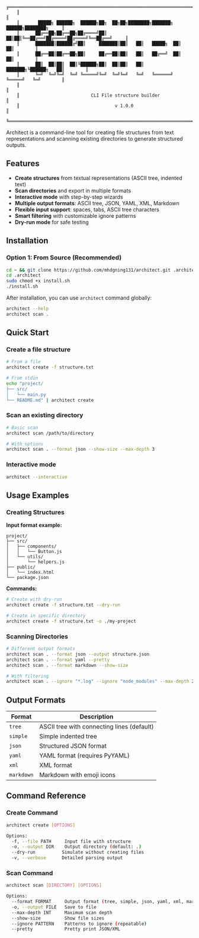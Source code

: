 ```
    ╔════════════════════════════════════════════════════════════════════════════════╗
    ║                                                                                ║
    ║       █████╗ ██████╗  ██████╗██╗  ██╗██╗████████╗███████╗ ██████╗████████╗     ║
    ║      ██╔══██╗██╔══██╗██╔════╝██║  ██║██║╚══██╔══╝██╔════╝██╔════╝╚══██╔══╝     ║
    ║      ███████║██████╔╝██║     ███████║██║   ██║   █████╗  ██║        ██║        ║
    ║      ██╔══██║██╔══██╗██║     ██╔══██║██║   ██║   ██╔══╝  ██║        ██║        ║
    ║      ██║  ██║██║  ██║╚██████╗██║  ██║██║   ██║   ███████╗╚██████╗   ██║        ║
    ║      ╚═╝  ╚═╝╚═╝  ╚═╝ ╚═════╝╚═╝  ╚═╝╚═╝   ╚═╝   ╚══════╝ ╚═════╝   ╚═╝        ║
    ║                                                                                ║
    ║                           CLI File structure builder                           ║
    ║                                    v 1.0.0                                     ║
    ╚════════════════════════════════════════════════════════════════════════════════╝
```

Architect is a command-line tool for creating file structures from text representations and scanning existing directories to generate structured outputs.

## Features

- **Create structures** from textual representations (ASCII tree, indented text)
- **Scan directories** and export in multiple formats
- **Interactive mode** with step-by-step wizards
- **Multiple output formats**: ASCII tree, JSON, YAML, XML, Markdown
- **Flexible input support**: spaces, tabs, ASCII tree characters
- **Smart filtering** with customizable ignore patterns
- **Dry-run mode** for safe testing

## Installation

### Option 1: From Source (Recommended)

```bash
cd ~ && git clone https://github.com/mhdgning131/architect.git .architect
cd .architect
sudo chmod +x install.sh
./install.sh
```

After installation, you can use `architect` command globally:

```bash
architect --help
architect scan .
```

## Quick Start

### Create a file structure

```bash
# From a file
architect create -f structure.txt

# From stdin
echo "project/
├── src/
│   └── main.py
└── README.md" | architect create
```

### Scan an existing directory

```bash
# Basic scan
architect scan /path/to/directory

# With options
architect scan . --format json --show-size --max-depth 3
```

### Interactive mode

```bash
architect --interactive
```

## Usage Examples

### Creating Structures

**Input format example:**
```
project/
├── src/
│   ├── components/
│   │   └── Button.js
│   └── utils/
│       └── helpers.js
├── public/
│   └── index.html
└── package.json
```

**Commands:**
```bash
# Create with dry-run
architect create -f structure.txt --dry-run

# Create in specific directory
architect create -f structure.txt -o ./my-project
```

### Scanning Directories

```bash
# Different output formats
architect scan . --format json --output structure.json
architect scan . --format yaml --pretty
architect scan . --format markdown --show-size

# With filtering
architect scan . --ignore "*.log" --ignore "node_modules" --max-depth 2
```

## Output Formats

| Format | Description |
|--------|-------------|
| `tree` | ASCII tree with connecting lines (default) |
| `simple` | Simple indented tree |
| `json` | Structured JSON format |
| `yaml` | YAML format (requires PyYAML) |
| `xml` | XML format |
| `markdown` | Markdown with emoji icons |

## Command Reference

### Create Command
```bash
architect create [OPTIONS]

Options:
  -f, --file PATH     Input file with structure
  -o, --output DIR    Output directory (default: .)
  --dry-run          Simulate without creating files
  -v, --verbose      Detailed parsing output
```

### Scan Command
```bash
architect scan [DIRECTORY] [OPTIONS]

Options:
  --format FORMAT     Output format (tree, simple, json, yaml, xml, markdown)
  -o, --output FILE   Save to file
  --max-depth INT     Maximum scan depth
  --show-size         Show file sizes
  --ignore PATTERN    Patterns to ignore (repeatable)
  --pretty            Pretty print JSON/XML
```
